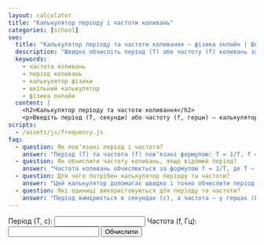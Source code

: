 ```yaml
---
layout: calculator
title: "Калькулятор періоду і частоти коливань"
categories: [school]
seo:
  title: "Калькулятор періоду та частоти коливання – фізика онлайн | Шкільні калькулятори"
  description: "Швидко обчисліть період (T) або частоту (f) коливань за формулою T = 1/f. Зручний онлайн калькулятор для учнів і студентів фізики та інженерії."
  keywords:
    - частота коливань
    - період коливань
    - калькулятор фізики
    - шкільний калькулятор
    - фізика онлайн
  content: |
    <h2>Калькулятор періоду та частоти коливання</h2>
    <p>Введіть період (T, секунди) або частоту (f, герци) — калькулятор автоматично обчислить інше значення.</p>
scripts:
  - /assets/js/frequency.js
faq:
  - question: Як повʼязані період і частота?
    answer: "Період (T) та частота (f) пов’язані формулою: T = 1/f, f = 1/T. Цей калькулятор допоможе швидко перерахувати значення."
  - question: Як обчислити частоту коливань, якщо відомий період?
    answer: "Частота коливань обчислюється за формулою f = 1/T, де T — період коливань у секундах."
  - question: Для чого потрібен калькулятор періоду та частоти?
    answer: "Цей калькулятор допомагає швидко і точно обчислити період або частоту коливань, що важливо у фізиці, електроніці та інженерії."
  - question: Які одиниці використовуються для періоду та частоти?
    answer: "Період вимірюється в секундах (с), а частота — у герцах (Гц), що відповідає кількості коливань за секунду."
---
```


<form id="frequency-form" autocomplete="off">
  <label>
    Період (T, с):
    <input type="number" id="freq-t" min="0" step="any">
  </label>
  <label>
    Частота (f, Гц):
    <input type="number" id="freq-f" min="0" step="any">
  </label>
  <button type="submit">Обчислити</button>
</form>
<div id="frequency-result" class="result"></div>
